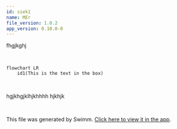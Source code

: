```yaml
---
id: siek1
name: MEr
file_version: 1.0.2
app_version: 0.10.0-0
---
```


fhgjkghj

<br/>

<!--MERMAID {width:100}-->
```mermaid
flowchart LR
    id1(This is the text in the box)
```
<!--MCONTENT {content: flowchart LR id1(This is the text in the box)

} --->

<br/>

hgjkhgjklhjkhhhh hjkhjk




<br/>

This file was generated by Swimm. [Click here to view it in the app](http://localhost:5001/repos/ls4DA2fLasmQuEbT4ipw/docs/siek1).